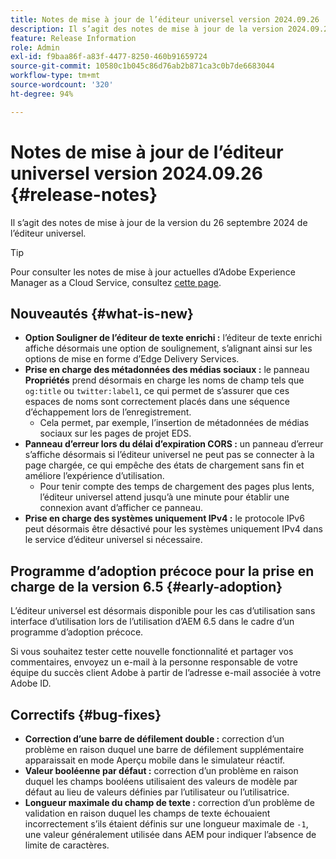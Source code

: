 ```yaml
---
title: Notes de mise à jour de l’éditeur universel version 2024.09.26
description: Il s’agit des notes de mise à jour de la version 2024.09.26 de l’éditeur universel.
feature: Release Information
role: Admin
exl-id: f9baa86f-a83f-4477-8250-460b91659724
source-git-commit: 10580c1b045c86d76ab2b871ca3c0b7de6683044
workflow-type: tm+mt
source-wordcount: '320'
ht-degree: 94%

---
```


# Notes de mise à jour de l’éditeur universel version 2024.09.26 {#release-notes}

Il s’agit des notes de mise à jour de la version du 26 septembre 2024 de l’éditeur universel.

>[!TIP]
>
>Pour consulter les notes de mise à jour actuelles d’Adobe Experience Manager as a Cloud Service, consultez [cette page](/help/release-notes/release-notes-cloud/release-notes-current.md).

## Nouveautés {#what-is-new}

* **Option Souligner de l’éditeur de texte enrichi :** l’éditeur de texte enrichi affiche désormais une option de soulignement, s’alignant ainsi sur les options de mise en forme d’Edge Delivery Services.
* **Prise en charge des métadonnées des médias sociaux :** le panneau **Propriétés** prend désormais en charge les noms de champ tels que `og:title` ou `twitter:label1`, ce qui permet de s’assurer que ces espaces de noms sont correctement placés dans une séquence d’échappement lors de l’enregistrement.
   * Cela permet, par exemple, l’insertion de métadonnées de médias sociaux sur les pages de projet EDS.
* **Panneau d’erreur lors du délai d’expiration CORS :** un panneau d’erreur s’affiche désormais si l’éditeur universel ne peut pas se connecter à la page chargée, ce qui empêche des états de chargement sans fin et améliore l’expérience d’utilisation.
   * Pour tenir compte des temps de chargement des pages plus lents, l’éditeur universel attend jusqu’à une minute pour établir une connexion avant d’afficher ce panneau.
* **Prise en charge des systèmes uniquement IPv4 :** le protocole IPv6 peut désormais être désactivé pour les systèmes uniquement IPv4 dans le service d’éditeur universel si nécessaire.

## Programme d’adoption précoce pour la prise en charge de la version 6.5 {#early-adoption}

L’éditeur universel est désormais disponible pour les cas d’utilisation sans interface d’utilisation lors de l’utilisation d’AEM 6.5 dans le cadre d’un programme d’adoption précoce.

Si vous souhaitez tester cette nouvelle fonctionnalité et partager vos commentaires, envoyez un e-mail à la personne responsable de votre équipe du succès client Adobe à partir de l’adresse e-mail associée à votre Adobe ID.

## Correctifs {#bug-fixes}

* **Correction d’une barre de défilement double :** correction d’un problème en raison duquel une barre de défilement supplémentaire apparaissait en mode Aperçu mobile dans le simulateur réactif.
* **Valeur booléenne par défaut :** correction d’un problème en raison duquel les champs booléens utilisaient des valeurs de modèle par défaut au lieu de valeurs définies par l’utilisateur ou l’utilisatrice.
* **Longueur maximale du champ de texte :** correction d’un problème de validation en raison duquel les champs de texte échouaient incorrectement s’ils étaient définis sur une longueur maximale de `-1`, une valeur généralement utilisée dans AEM pour indiquer l’absence de limite de caractères.
